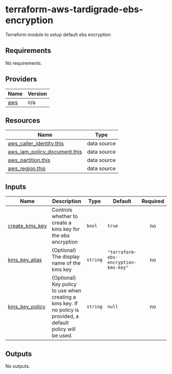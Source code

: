 # terraform-aws-tardigrade-ebs-encryption

Terraform module to setup default ebs encryption

<!-- BEGIN TFDOCS -->
## Requirements

No requirements.

## Providers

| Name | Version |
|------|---------|
| <a name="provider_aws"></a> [aws](#provider\_aws) | n/a |

## Resources

| Name | Type |
|------|------|
| [aws_caller_identity.this](https://registry.terraform.io/providers/hashicorp/aws/latest/docs/data-sources/caller_identity) | data source |
| [aws_iam_policy_document.this](https://registry.terraform.io/providers/hashicorp/aws/latest/docs/data-sources/iam_policy_document) | data source |
| [aws_partition.this](https://registry.terraform.io/providers/hashicorp/aws/latest/docs/data-sources/partition) | data source |
| [aws_region.this](https://registry.terraform.io/providers/hashicorp/aws/latest/docs/data-sources/region) | data source |

## Inputs

| Name | Description | Type | Default | Required |
|------|-------------|------|---------|:--------:|
| <a name="input_create_kms_key"></a> [create\_kms\_key](#input\_create\_kms\_key) | Controls whether to create a kms key for the ebs encryption | `bool` | `true` | no |
| <a name="input_kms_key_alias"></a> [kms\_key\_alias](#input\_kms\_key\_alias) | (Optional) The display name of the kms key | `string` | `"terraform-ebs-encryption-kms-key"` | no |
| <a name="input_kms_key_policy"></a> [kms\_key\_policy](#input\_kms\_key\_policy) | (Optional) Key policy to use when creating a kms key. If no policy is provided, a default policy will be used. | `string` | `null` | no |

## Outputs

No outputs.

<!-- END TFDOCS -->
